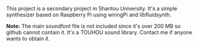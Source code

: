 This project is a secondary project in Shantou University. It's a simple synthesizer based on Raspberry Pi using wiringPi and libfluidsynth. 

**Note:** The main soundfont file is not included since it's over 200 MB so github cannot contain it. It's a TOUHOU sound library. Contact me if anyone wants to obtain it.

